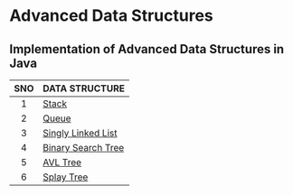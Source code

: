 # Advanced Data Structures

## Implementation of Advanced Data Structures in Java

|  SNO  | DATA STRUCTURE                    |
| :---: | --------------------------------- |
|   1   | [Stack](src/stack)                |
|   2   | [Queue](src/queue)                |
|   3   | [Singly Linked List](src/ll)      |
|   4   | [Binary Search Tree](src/tree/bs) |
|   5   | [AVL Tree](src/tree/avl)          |
|   6   | [Splay Tree](src/tree/splay)          |
